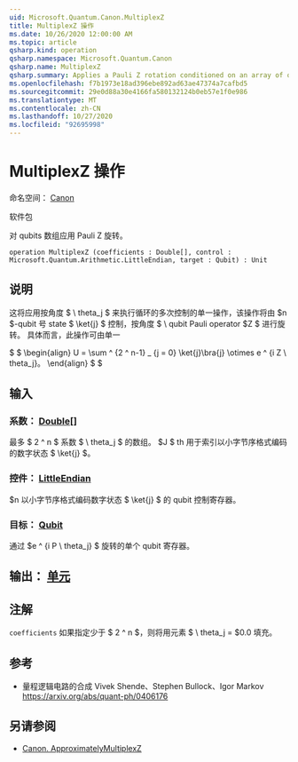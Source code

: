```yaml
---
uid: Microsoft.Quantum.Canon.MultiplexZ
title: MultiplexZ 操作
ms.date: 10/26/2020 12:00:00 AM
ms.topic: article
qsharp.kind: operation
qsharp.namespace: Microsoft.Quantum.Canon
qsharp.name: MultiplexZ
qsharp.summary: Applies a Pauli Z rotation conditioned on an array of qubits.
ms.openlocfilehash: f7b1973e18ad396ebe892ad63ae47374a7cafbd5
ms.sourcegitcommit: 29e0d88a30e4166fa580132124b0eb57e1f0e986
ms.translationtype: MT
ms.contentlocale: zh-CN
ms.lasthandoff: 10/27/2020
ms.locfileid: "92695998"
---
```

# <a name="multiplexz-operation"></a>MultiplexZ 操作

命名空间： [Canon](xref:Microsoft.Quantum.Canon)

软件包 [](https://nuget.org/packages/)


对 qubits 数组应用 Pauli Z 旋转。

```qsharp
operation MultiplexZ (coefficients : Double[], control : Microsoft.Quantum.Arithmetic.LittleEndian, target : Qubit) : Unit
```


## <a name="description"></a>说明

这将应用按角度 $ \ theta_j $ 来执行循环的多次控制的单一操作，该操作将由 $n $-qubit 号 state $ \ket{j} $ 控制，按角度 $ \ qubit Pauli operator $Z $ 进行旋转。
具体而言，此操作可由单一

$ $ \begin{align} U = \sum ^ {2 ^ n-1} _ {j = 0} \ket{j}\bra{j} \otimes e ^ {i Z \ theta_j}。
\end{align} $ $

## <a name="input"></a>输入

### <a name="coefficients--double"></a>系数： [Double](xref:microsoft.quantum.lang-ref.double)[]

最多 $ 2 ^ n $ 系数 $ \ theta_j $ 的数组。 $J $ th 用于索引以小字节序格式编码的数字状态 $ \ket{j} $。


### <a name="control--littleendian"></a>控件： [LittleEndian](xref:Microsoft.Quantum.Arithmetic.LittleEndian)

$n 以小字节序格式编码数字状态 $ \ket{j} $ 的 qubit 控制寄存器。


### <a name="target--qubit"></a>目标： [Qubit](xref:microsoft.quantum.lang-ref.qubit)

通过 $e ^ {i P \ theta_j} $ 旋转的单个 qubit 寄存器。



## <a name="output--unit"></a>输出： [单元](xref:microsoft.quantum.lang-ref.unit)



## <a name="remarks"></a>注解

`coefficients` 如果指定少于 $ 2 ^ n $，则将用元素 $ \ theta_j = $0.0 填充。

## <a name="references"></a>参考

- 量程逻辑电路的合成 Vivek Shende、Stephen Bullock、Igor Markov https://arxiv.org/abs/quant-ph/0406176

## <a name="see-also"></a>另请参阅

- [Canon. ApproximatelyMultiplexZ](xref:Microsoft.Quantum.Canon.ApproximatelyMultiplexZ)